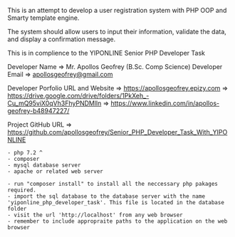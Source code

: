 <!-- Begining of ReadME Document  -->

This is an attempt to develop a user registration system with PHP OOP and Smarty template engine.

The system should allow users to input their information, validate the data, and display a confirmation message.

This is in complience to the YIPONLINE Senior PHP Developer Task

Developer Name 						=>	Mr. Apollos Geofrey (B.Sc. Comp Science)
Developer Email 					=> 	apollosgeofrey@gmail.com

Developer Porfolio URL and Website	=>	https://apollosgeofrey.epizy.com
									=>	https://drive.google.com/drive/folders/1PkXeh_-Cu_mQ95viX0qVh3FhyPNDMlln
									=>	https://www.linkedin.com/in/apollos-geofrey-b48947227/

Project GitHub URL					=>	https://github.com/apollosgeofrey/Senior_PHP_Developer_Task_With_YIPONLINE


<!-- System installation Requirements -->
	- php 7.2 ^
	- composer
	- mysql database server
	- apache or related web server


<!-- Procedures to launch application -->
	- run "composer install" to install all the neccessary php pakages required.
	- import the sql database to the database server with the name 'yiponline_php_developer_task'. This file is located in the database folder
	- visit the url 'http://localhost' from any web browser
	- remember to include appropraite paths to the application on the web browser 

<!-- End of ReadME Document  -->